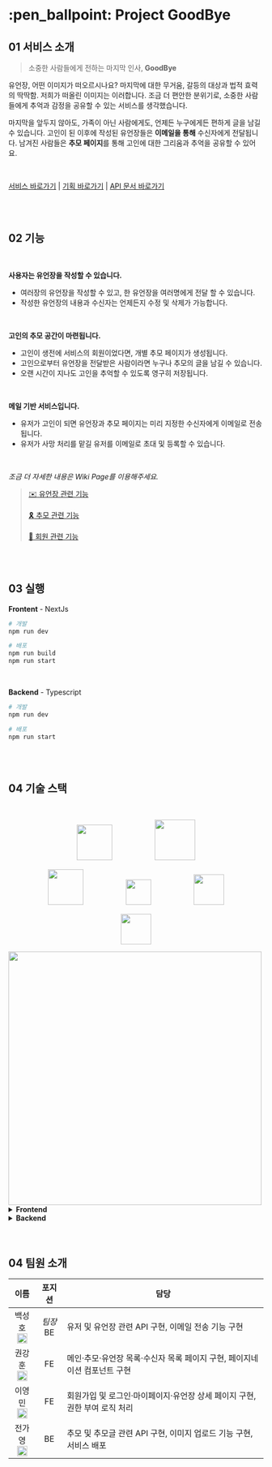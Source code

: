 # :pen_ballpoint: Project GoodBye
## 01 서비스 소개

> 소중한 사람들에게 전하는 마지막 인사, **GoodBye**

유언장, 어떤 이미지가 떠오르시나요?
마지막에 대한 무거움, 갈등의 대상과 법적 효력의 딱딱함. 저희가 떠올린 이미지는 이러합니다.
조금 더 편안한 분위기로, 소중한 사람들에게 추억과 감정을 공유할 수 있는 서비스를 생각했습니다.

마지막을 앞두지 않아도, 가족이 아닌 사람에게도, 언제든 누구에게든 편하게 글을 남길 수 있습니다. 고인이 된 이후에 작성된 유언장들은 **이메일을 통해** 수신자에게 전달됩니다. 남겨진 사람들은 **추모 페이지**를 통해 고인에 대한 그리움과 추억을 공유할 수 있어요.

<br>

[서비스 바로가기](http://kdt-sw2-seoul-team11.elicecoding.com) | [기획 바로가기](기획) | [API 문서 바로가기](https://kdt-gitlab.elice.io/sw_track/class_02_seoul/web_project_2/team11/project-goodbye/-/blob/dev/server/swagger.yaml)

<br>
<br>

## 02 기능
<br>

**사용자는 유언장을 작성할 수 있습니다.**
- 여러장의 유언장을 작성할 수 있고, 한 유언장을 여러명에게 전달 할 수 있습니다.
- 작성한 유언장의 내용과 수신자는 언제든지 수정 및 삭제가 가능합니다.

<br>

**고인의 추모 공간이 마련됩니다.**
- 고인이 생전에 서비스의 회원이었다면, 개별 추모 페이지가 생성됩니다.
- 고인으로부터 유언장을 전달받은 사람이라면 누구나 추모의 글을 남길 수 있습니다.
- 오랜 시간이 지나도 고인을 추억할 수 있도록 영구히 저장됩니다.

<br>

**메일 기반 서비스입니다.**
- 유저가 고인이 되면 유언장과 추모 페이지는 미리 지정한 수신자에게 이메일로 전송됩니다.
- 유저가 사망 처리를 맡길 유저를 이메일로 초대 및 등록할 수 있습니다.

<br>

_조금 더 자세한 내용은 Wiki Page를 이용해주세요._
> [:envelope: 유언장 관련 기능](유언장)<br>   
[:reminder_ribbon: 추모 관련 기능](추모)<br>   
[:busts_in_silhouette: 회원 관련 기능](회원)

<br>
<br>

## 03 실행
**Frontent** - NextJs   
```bash
# 개발
npm run dev

# 배포
npm run build
npm run start
```
<br>

**Backend** - Typescript   
```bash
# 개발
npm run dev

# 배포
npm run start
```

<br>
<br>

## 04 기술 스택
<br>

<p align="center"><a href="https://nextjs.org/"><img src="https://upload.wikimedia.org/wikipedia/commons/8/8e/Nextjs-logo.svg" height="70"/></a>　　　　　　<a href="https://react-redux.js.org/"><img src="https://upload.wikimedia.org/wikipedia/commons/4/49/Redux.png" height="80"/></a></p>
<p align="center"><a href="https://nodejs.org"><img src="https://upload.wikimedia.org/wikipedia/commons/d/d9/Node.js_logo.svg" height="70"/></a>　　　　　　<a href="https://expressjs.com"><img src="https://upload.wikimedia.org/wikipedia/commons/6/64/Expressjs.png" height="50"/></a>　　　　　　<a href="https://www.typescriptlang.org"><img src="https://upload.wikimedia.org/wikipedia/commons/4/4c/Typescript_logo_2020.svg" height="60"/></a></p>
<p align="center"><a href="https://www.mongodb.com"><img src="https://upload.wikimedia.org/wikipedia/commons/9/93/MongoDB_Logo.svg" height="60"/></a></p>
<img src="https://kdt-gitlab.elice.io/sw_track/class_02_seoul/web_project_2/team11/project-goodbye/-/wikis/uploads/67cea2a78ba61f0df459658e99e2dc12/image.png" width="500" />
<br>
<details><summary><strong>Frontend</strong></summary>
<ul>
    <li>[NextJs 프로젝트](https://nextjs.org/)</li>
    <li>[상태관리 - reduxjs/toolkit](https://redux-toolkit.js.org/)</li>
    <li>[axios 요청](https://github.com/axios/axios)</li>
    <li>[AntDesign 스타일링](https://ant.design/)</li>
    <li>[Emotion 스타일링](https://emotion.sh/docs/introduction)</li>
    <li>[NProgress](https://www.npmjs.com/package/nprogress)</li>
</ul>
</details>
<details><summary><strong>Backend</strong></summary>
<ul>
    <li>[ExpressJS framework](https://expressjs.com/)</li>
    <li>[TypeScript](https://www.typescriptlang.org/)</li>
    <li>[MongoDB Atlas](https://www.mongodb.com/ko-kr)</li>
    <li>[JOI validator](https://joi.dev/api/)</li>
    <li>[Passport 유저 인증](https://www.passportjs.org/)</li>
    <li>[Bcrypt 암호화](https://www.npmjs.com/package/bcrypt)</li>
    <li>[JsonWebToken](https://www.npmjs.com/package/jsonwebtoken)</li>
    <li>[Swagger open API](https://swagger.io/)</li>
    <li>[Multer](https://www.npmjs.com/package/multer)</li>
    <li>[AWS s3 및 cloudfront](https://aws.amazon.com/ko/s3/)</li>
    <li>[smtp - nodemailer](https://nodemailer.com/about/)</li>
    <li>[cors](https://www.npmjs.com/package/cors)</li>
</ul>
</details>

<br>
<br>

## 04 팀원 소개

| 이름 | 포지션 | 담당 |
|:-----:|:-------:|-----|
| 백성호<br><a href="https://github.com"><img src="/uploads/47560f0a69d63c70afc02fbb0fac3a0b/free-icon-github-logo-25231.png" width="20" height="20"/></a> | _팀장_<br>BE | 유저 및 유언장 관련 API 구현, 이메일 전송 기능 구현 |
| 권강훈<br><a href="https://github.com"><img src="/uploads/47560f0a69d63c70afc02fbb0fac3a0b/free-icon-github-logo-25231.png" width="20" height="20"/></a> | FE | 메인·추모·유언장 목록·수신자 목록 페이지 구현, 페이지네이션 컴포넌트 구현 |
| 이영민<br><a href="https://github.com"><img src="/uploads/47560f0a69d63c70afc02fbb0fac3a0b/free-icon-github-logo-25231.png" width="20" height="20"/></a> | FE | 회원가입 및 로그인·마이페이지·유언장 상세 페이지 구현, 권한 부여 로직 처리 |
| 전가영<br><a href="https://github.com/dsyhwk1016"><img src="/uploads/47560f0a69d63c70afc02fbb0fac3a0b/free-icon-github-logo-25231.png" width="20" height="20"/></a> | BE | 추모 및 추모글 관련 API 구현, 이미지 업로드 기능 구현, 서비스 배포 |

